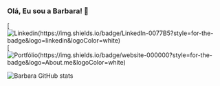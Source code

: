 ### Olá, Eu sou a Barbara! 👾

[![Linkedin(https://img.shields.io/badge/LinkedIn-0077B5?style=for-the-badge&logo=linkedin&logoColor=white)](https://www.linkedin.com/in/barbara-bertellini-de-figueiredo/) [![Portfólio(https://img.shields.io/badge/website-000000?style=for-the-badge&logo=About.me&logoColor=white)](https://www.barbarabertellini.tech/)


![Barbara GitHub stats](https://github-readme-stats.vercel.app/api?username=barbarabertellini&show_icons=true&theme=radical)
